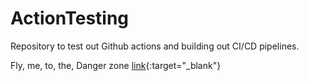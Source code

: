 # ActionTesting
Repository to test out Github actions and building out CI/CD pipelines.

Fly, me, to, the, Danger zone
[link](www.google.com){:target="_blank"}
